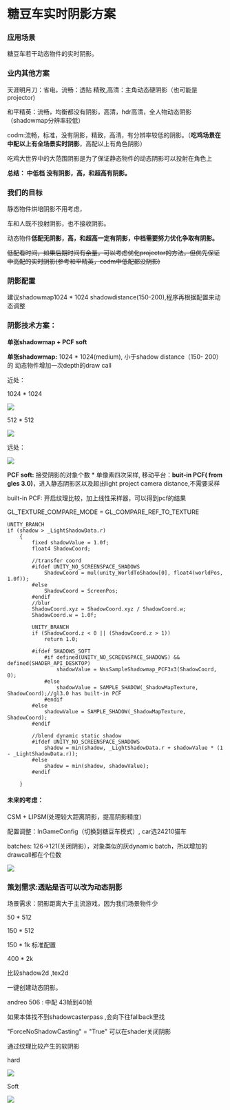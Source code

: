 # 糖豆车实时阴影方案

### 应用场景

糖豆车若干动态物件的实时阴影。

### 业内其他方案

天涯明月刀：省电，流畅：透贴  精致,高清：主角动态硬阴影（也可能是projector\)

和平精英：流畅，均衡都没有阴影，高清，hdr高清，全人物动态阴影（shadowmap分辨率较低）

codm:流畅，标准，没有阴影，精致，高清，有分辨率较低的阴影。（**吃鸡场景在中配以上有全场景实时阴影**，高配以上有角色阴影）

吃鸡大世界中的大范围阴影是为了保证静态物件的动态阴影可以投射在角色上

**总结： 中低档 没有阴影，高，和超高有阴影。**

### 我们的目标

静态物件烘培阴影不用考虑，

车和人既不投射阴影，也不接收阴影。

动态物件**低配无阴影，高，和超高一定有阴影，中档需要努力优化争取有阴影。**

~~低配看时间，如果后期时间有余量，可以考虑优化projector的方法，但优先保证中高配的实时阴影\(参考和平精英，codm中低配都没阴影\)~~

### 阴影配置

建议shadowmap1024 \* 1024  shadowdistance\(150-200\),程序再根据配置来动态调整

### 阴影技术方案：

**单张shadowmap + PCF soft**

**单张shadowmap:** 1024 \* 1024\(medium\),  小于shadow distance（150- 200）的 动态物件增加一次depth的draw call

近处：

1024 \* 1024

![](../../../../.gitbook/assets/image%20%2880%29.png)

512 \* 512

![](../../../../.gitbook/assets/image%20%2876%29.png)

远处：

![](../../../../.gitbook/assets/image%20%2879%29.png)

 **PCF soft:**  接受阴影的对象个数 \* 单像素四次采样,  移动平台：**buit-in PCF\( from gles 3.0\)**，进入静态阴影区以及超出light project camera distance,不需要采样

built-in PCF: 开启纹理比较，加上线性采样器，可以得到pcf的结果

GL\_TEXTURE\_COMPARE\_MODE = GL\_COMPARE\_REF\_TO\_TEXTURE

```text
UNITY_BRANCH
if (shadow > _LightShadowData.r)
	{
		fixed shadowValue = 1.0f;
		float4 ShadowCoord;
		
		//transfer coord
		#ifdef UNITY_NO_SCREENSPACE_SHADOWS
			ShadowCoord = mul(unity_WorldToShadow[0], float4(worldPos, 1.0f));	
		#else
			ShadowCoord = ScreenPos;
		#endif
		//blur
		ShadowCoord.xyz = ShadowCoord.xyz / ShadowCoord.w;
		ShadowCoord.w = 1.0f;

		UNITY_BRANCH
		if (ShadowCoord.z < 0 || (ShadowCoord.z > 1))
			return 1.0;

		#ifdef SHADOWS_SOFT	
			#if defined(UNITY_NO_SCREENSPACE_SHADOWS) && defined(SHADER_API_DESKTOP)
				shadowValue = NssSampleShadowmap_PCF3x3(ShadowCoord, 0);
			#else
				shadowValue = SAMPLE_SHADOW(_ShadowMapTexture, ShadowCoord);//gl3.0 has built-in PCF
			#endif
		#else
			shadowValue = SAMPLE_SHADOW(_ShadowMapTexture, ShadowCoord);
		#endif

		//blend dynamic static shadow
		#ifdef UNITY_NO_SCREENSPACE_SHADOWS
			shadow = min(shadow, _LightShadowData.r + shadowValue * (1 - _LightShadowData.r));
		#else
			shadow = min(shadow, shadowValue);
		#endif

	}
```

#### 未来的考虑：

CSM + LIPSM\(处理较大距离阴影，提高阴影精度）



配置调整：InGameConfig（切换到糖豆车模式）,  car选24210猫车

batches: 126-&gt;121\(关闭阴影），对象类似的灰dynamic batch，所以增加的drawcall都在个位数

![](../../../../.gitbook/assets/image%20%2891%29.png)

### 策划需求:透贴是否可以改为动态阴影

场景需求：阴影距离大于主流游戏，因为我们场景物件少

50 \* 512  

150 \* 512

150 \* 1k 标准配置  

400 \* 2k 

比较shadow2d ,tex2d

一键创建动态阴影。

andreo 506 : 中配 43帧到40帧



如果本体找不到shadowcasterpass ,会向下往fallback里找

"ForceNoShadowCasting" = "True" 可以在shader关闭阴影

通过纹理比较产生的软阴影

hard

![](../../../../.gitbook/assets/image%20%28104%29.png)

Soft

![](../../../../.gitbook/assets/image%20%28106%29.png)



